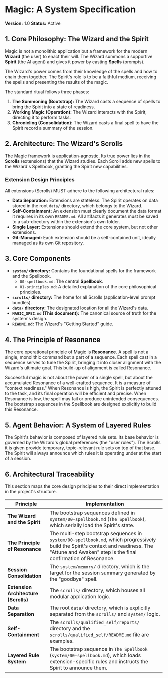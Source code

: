 # Magic: A System Specification

**Version:** 1.0
**Status:** Active

## 1. Core Philosophy: The Wizard and the Spirit

Magic is not a monolithic application but a framework for the modern **Wizard** (the user) to enact their will. The Wizard summons a supportive **Spirit** (the AI agent) and gives it power by casting **Spells** (prompts).

The Wizard's power comes from their knowledge of the spells and how to chain them together. The Spirit's role is to be a faithful medium, receiving the spells and presenting the results of the magic.

The standard ritual follows three phases:
1.  **The Summoning (Bootstrap):** The Wizard casts a sequence of spells to bring the Spirit into a state of readiness.
2.  **Working Magic (Operation):** The Wizard interacts with the Spirit, directing it to perform tasks.
3.  **Chronicling (Consolidation):** The Wizard casts a final spell to have the Spirit record a summary of the session.

## 2. Architecture: The Wizard's Scrolls

The Magic framework is application-agnostic. Its true power lies in the **Scrolls** (extensions) that the Wizard studies. Each Scroll adds new spells to the Wizard's Spellbook, granting the Spirit new capabilities.

### Extension Design Principles

All extensions (Scrolls) MUST adhere to the following architectural rules:

*   **Data Separation:** Extensions are stateless. The Spirit operates on data stored in the root `data/` directory, which belongs to the Wizard.
*   **Self-Containment:** An extension must clearly document the data format it requires in its own `README.md`. All artifacts it generates must be saved to a sub-directory within the extension's own folder.
*   **Single Layer:** Extensions should extend the core system, but not other extensions.
*   **Git-Managed:** Each extension should be a self-contained unit, ideally managed as its own Git repository.

## 3. Core Components

*   **`system/` directory:** Contains the foundational spells for the framework and the Spellbook.
    *   `00-spellbook.md`: The central **Spellbook**.
    *   `01-principles.md`: A detailed explanation of the core philosophical principles.
*   **`scrolls/` directory:** The home for all Scrolls (application-level prompt bundles).
*   **`data/` directory:** The designated location for all the Wizard's data.
*   **`MAGIC_SPEC.md` (This document):** The canonical source of truth for the system's design.
*   **`README.md`:** The Wizard's "Getting Started" guide.

## 4. The Principle of Resonance

The core operational principle of Magic is **Resonance**. A spell is not a single, monolithic command but a part of a sequence. Each spell cast in a sequence serves to tune the Spirit, bringing it into closer alignment with the Wizard's ultimate goal. This build-up of alignment is called Resonance.

Successful magic is not about the power of a single spell, but about the accumulated Resonance of a well-crafted sequence. It is a measure of "context readiness." When Resonance is high, the Spirit is perfectly attuned to the task, and its final operation will be efficient and precise. When Resonance is low, the spell may fail or produce unintended consequences. The bootstrap sequences in the Spellbook are designed explicitly to build this Resonance.

## 5. Agent Behavior: A System of Layered Rules

The Spirit's behavior is composed of layered rule sets. Its base behavior is governed by the Wizard's global preferences (the "user rules"). The Scrolls it is given provide temporary, topic-relevant rule sets on top of that base. The Spirit will always announce which rules it is operating under at the start of a session.

## 6. Architectural Traceability

This section maps the core design principles to their direct implementation in the project's structure.

| Principle | Implementation |
|---|---|
| **The Wizard and the Spirit** | The bootstrap sequences defined in `system/00-spellbook.md` (`The Spellbook`), which serially load the Spirit's state. |
| **The Principle of Resonance** | The multi-step bootstrap sequences in `system/00-spellbook.md`, which progressively build the Spirit's context and readiness. The "Attune and Awaken" step is the final confirmation of Resonance. |
| **Session Consolidation** | The `system/memory/` directory, which is the target for the session summary generated by the "goodbye" spell. |
| **Extension Architecture (Scrolls)** | The `scrolls/` directory, which houses all modular application logic. |
| **Data Separation** | The root `data/` directory, which is explicitly separated from the `scrolls/` and `system/` logic. |
| **Self-Containment** | The `scrolls/qualified_self/reports/` directory and the `scrolls/qualified_self/README.md` file are examples. |
| **Layered Rule System** | The bootstrap sequence in `The Spellbook` (`system/00-spellbook.md`), which loads extension-specific rules and instructs the Spirit to announce them. |
